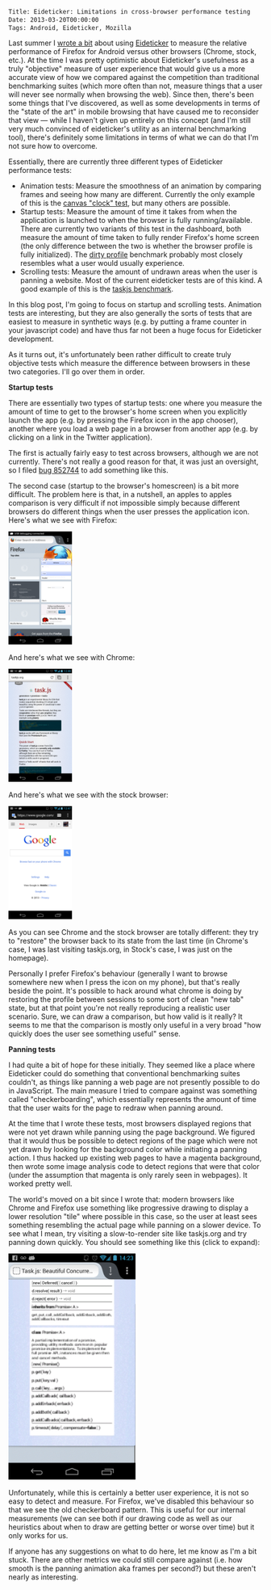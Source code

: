     Title: Eideticker: Limitations in cross-browser performance testing
    Date: 2013-03-20T00:00:00
    Tags: Android, Eideticker, Mozilla

Last summer I [wrote a bit][1] about using [Eideticker][2] to measure the relative performance of Firefox for Android versus other browsers (Chrome, stock, etc.). At the time I was pretty optimistic about Eideticker's usefulness as a truly "objective" measure of user experience that would give us a more accurate view of how we compared against the competition than traditional benchmarking suites (which more often than not, measure things that a user will never see normally when browsing the web). Since then, there's been some things that I've discovered, as well as some developments in terms of the "state of the art" in mobile browsing that have caused me to reconsider that view &#8212; while I haven't given up entirely on this concept (and I'm still very much convinced of eideticker's utility as an internal benchmarking tool), there's definitely some limitations in terms of what we can do that I'm not sure how to overcome.

Essentially, there are currently three different types of Eideticker performance tests:

- Animation tests: Measure the smoothness of an animation by comparing frames and seeing how many are different. Currently the only example of this is the [canvas "clock" test][3], but many others are possible.
- Startup tests: Measure the amount of time it takes from when the application is launched to when the browser is fully running/available. There are currently two variants of this test in the dashboard, both measure the amount of time taken to fully render Firefox's home screen (the only difference between the two is whether the browser profile is fully initialized). The [dirty profile][4] benchmark probably most closely resembles what a user would usually experience.
- Scrolling tests: Measure the amount of undrawn areas when the user is panning a website. Most of the current eideticker tests are of this kind. A good example of this is the [taskjs benchmark][5].

In this blog post, I'm going to focus on startup and scrolling tests. Animation tests are interesting, but they are also generally the sorts of tests that are easiest to measure in synthetic ways (e.g. by putting a frame counter in your javascript code) and have thus far not been a huge focus for Eideticker development.

As it turns out, it's unfortunately been rather difficult to create truly objective tests which measure the difference between browsers in these two categories. I'll go over them in order.

**Startup tests**

There are essentially two types of startup tests: one where you measure the amount of time to get to the browser's home screen when you explicitly launch the app (e.g. by pressing the Firefox icon in the app chooser), another where you load a web page in a browser from another app (e.g. by clicking on a link in the Twitter application).

The first is actually fairly easy to test across browsers, although we are not currently. There's not really a good reason for that, it was just an oversight, so I filed [bug 852744][6] to add something like this.

The second case (startup to the browser's homescreen) is a bit more difficult. The problem here is that, in a nutshell, an apples to apples comparison is very difficult if not impossible simply because different browsers do different things when the user presses the application icon. Here's what we see with Firefox:

<img src="/files/eideticker/firefox-startup.png" style="width:25%;" />

And here's what we see with Chrome:

<img src="/files/eideticker/chrome-startup.png" style="width:25%;" />

And here's what we see with the stock browser:

<img src="/files/eideticker/stock-startup.png" style="width:25%;" />

As you can see Chrome and the stock browser are totally different: they try to "restore" the browser back to its state from the last time (in Chrome's case, I was last visiting taskjs.org, in Stock's case, I was just on the homepage).

Personally I prefer Firefox's behaviour (generally I want to browse somewhere new when I press the icon on my phone), but that's really beside the point. It's possible to hack around what chrome is doing by restoring the profile between sessions to some sort of clean "new tab" state, but at that point you're not really reproducing a realistic user scenario. Sure, we can draw a comparison, but how valid is it really? It seems to me that the comparison is mostly only useful in a very broad "how quickly does the user see something useful" sense.

**Panning tests**

I had quite a bit of hope for these initially. They seemed like a place where Eideticker could do something that conventional benchmarking suites couldn't, as things like panning a web page are not presently possible to do in JavaScript. The main measure I tried to compare against was something called "checkerboarding", which essentially represents the amount of time that the user waits for the page to redraw when panning around.

At the time that I wrote these tests, most browsers displayed regions that were not yet drawn while panning using the page background. We figured that it would thus be possible to detect regions of the page which were not yet drawn by looking for the background color while initiating a panning action. I thus hacked up existing web pages to have a magenta background, then wrote some image analysis code to detect regions that were that color (under the assumption that magenta is only rarely seen in webpages). It worked pretty well.

The world's moved on a bit since I wrote that: modern browsers like Chrome and Firefox use something like progressive drawing to display a lower resolution "tile" where possible in this case, so the user at least sees something resembling the actual page while panning on a slower device. To see what I mean, try visiting a slow-to-render site like taskjs.org and try panning down quickly. You should see something like this (click to expand):

[<img src="/files/eideticker/firefox-partialy-drawn.png" style="width:50%;" />][7]

Unfortunately, while this is certainly a better user experience, it is not so easy to detect and measure. For Firefox, we've disabled this behaviour so that we see the old checkerboard pattern. This is useful for our internal measurements (we can see both if our drawing code as well as our heuristics about when to draw are getting better or worse over time) but it only works for us.

If anyone has any suggestions on what to do here, let me know as I'm a bit stuck. There are other metrics we could still compare against (i.e. how smooth is the panning animation aka frames per second?) but these aren't nearly as interesting.

[1]: http://wrla.ch/blog/2012/06/mobile-firefox-measuring-how-a-browser-feels/
[2]: https://wiki.mozilla.org/Project_Eideticker
[3]: http://eideticker.wrla.ch/#/samsung-gn/clock/fps
[4]: http://eideticker.wrla.ch/#/samsung-gn/startup-abouthome-dirty/timetostableframe
[5]: http://eideticker.wrla.ch/#/samsung-gn/taskjs/fps
[6]: https://bugzilla.mozilla.org/show_bug.cgi?id=852744
[7]: /files/eideticker/firefox-partialy-drawn.png

